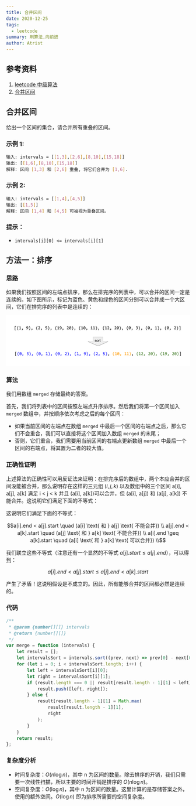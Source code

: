 ```yaml
---
title: 合并区间
date: 2020-12-25
tags:
  - leetcode
summary: 刷算法,向前进
author: Atrist
---
```


## 参考资料

1. [leetcode 中级算法](https://leetcode-cn.com/leetbook/detail/top-interview-questions-medium/)
2. [合并区间](https://leetcode-cn.com/problems/merge-intervals/description/)
## 合并区间
给出一个区间的集合，请合并所有重叠的区间。
### 示例 1:
```bash
输入: intervals = [[1,3],[2,6],[8,10],[15,18]]
输出: [[1,6],[8,10],[15,18]]
解释: 区间 [1,3] 和 [2,6] 重叠, 将它们合并为 [1,6].
```
### 示例 2:
```bash
输入: intervals = [[1,4],[4,5]]
输出: [[1,5]]
解释: 区间 [1,4] 和 [4,5] 可被视为重叠区间。
```

### 提示：

- `intervals[i][0] <= intervals[i][1]`

## 方法一：排序
### 思路
如果我们按照区间的左端点排序，那么在排完序的列表中，可以合并的区间一定是连续的。如下图所示，标记为蓝色、黄色和绿色的区间分别可以合并成一个大区间，它们在排完序的列表中是连续的：

![](./images/56_fig1.png)

### 算法

我们用数组 `merged` 存储最终的答案。

首先，我们将列表中的区间按照左端点升序排序。然后我们将第一个区间加入 `merged` 数组中，并按顺序依次考虑之后的每个区间：

- 如果当前区间的左端点在数组 `merged` 中最后一个区间的右端点之后，那么它们不会重合，我们可以直接将这个区间加入数组 `merged` 的末尾；
- 否则，它们重合，我们需要用当前区间的右端点更新数组 `merged` 中最后一个区间的右端点，将其置为二者的较大值。

### 正确性证明

上述算法的正确性可以用反证法来证明：在排完序后的数组中，两个本应合并的区间没能被合并，那么说明存在这样的三元组 $(i, j, k)$ 以及数组中的三个区间 a[i], a[j], a[k] 满足 i < j < k 并且 (a[i], a[k])可以合并，但 (a[i], a[j]) 和 (a[j], a[k]) 不能合并。这说明它们满足下面的不等式：

这说明它们满足下面的不等式：

$$a[i].end < a[j].start \quad (a[i] \text{ 和 } a[j] \text{ 不能合并}) \\ a[j].end < a[k].start \quad (a[j] \text{ 和 } a[k] \text{ 不能合并}) \\ a[i].end \geq a[k].start \quad (a[i] \text{ 和 } a[k] \text{ 可以合并}) \\$$

我们联立这些不等式（注意还有一个显然的不等式 $a[j].start \leq a[j].end$），可以得到：

$$a[i].end < a[j].start \leq a[j].end < a[k].start$$

产生了矛盾！这说明假设是不成立的。因此，所有能够合并的区间都必然是连续的。

### 代码
```js
/**
 * @param {number[][]} intervals
 * @return {number[][]}
 */
var merge = function (intervals) {
    let result = [];
    let intervalsSort = intervals.sort((prev, next) => prev[0] - next[0]);
    for (let i = 0; i < intervalsSort.length; i++) {
        let left = intervalsSort[i][0];
        let right = intervalsSort[i][1];
        if (result.length === 0 || result[result.length - 1][1] < left) {
            result.push([left, right]);
        } else {
            result[result.length - 1][1] = Math.max(
                result[result.length - 1][1],
                right
            );
        }
    }
    return result;
};
```
### 复杂度分析

- 时间复杂度：$O(n\log n)$，其中 n 为区间的数量。除去排序的开销，我们只需要一次线性扫描，所以主要的时间开销是排序的 $O(n\log n)$。
- 空间复杂度：$O(\log n)$，其中 n 为区间的数量。这里计算的是存储答案之外，使用的额外空间。$O(\log n)$ 即为排序所需要的空间复杂度。
